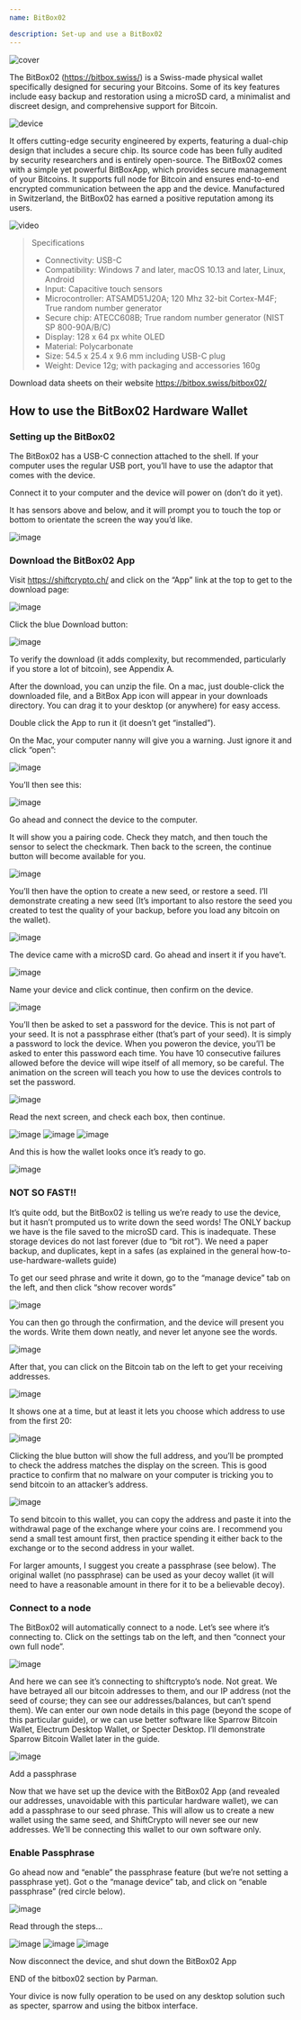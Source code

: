 ```yaml
---
name: BitBox02

description: Set-up and use a BitBox02
---
```


![cover](assets/cover.webp)

The BitBox02 (https://bitbox.swiss/) is a Swiss-made physical wallet specifically designed for securing your Bitcoins. Some of its key features include easy backup and restoration using a microSD card, a minimalist and discreet design, and comprehensive support for Bitcoin.

![device](assets/1.webp)

It offers cutting-edge security engineered by experts, featuring a dual-chip design that includes a secure chip. Its source code has been fully audited by security researchers and is entirely open-source. The BitBox02 comes with a simple yet powerful BitBoxApp, which provides secure management of your Bitcoins. It supports full node for Bitcoin and ensures end-to-end encrypted communication between the app and the device. Manufactured in Switzerland, the BitBox02 has earned a positive reputation among its users.

![video](https://youtu.be/sB4b2PbYaj0)

> Specifications
>
> - Connectivity: USB-C
> - Compatibility: Windows 7 and later, macOS 10.13 and later, Linux, Android
> - Input: Capacitive touch sensors
> - Microcontroller: ATSAMD51J20A; 120 Mhz 32-bit Cortex-M4F; True random number generator
> - Secure chip: ATECC608B; True random number generator (NIST SP 800-90A/B/C)
> - Display: 128 x 64 px white OLED
> - Material: Polycarbonate
> - Size: 54.5 x 25.4 x 9.6 mm including USB-C plug
> - Weight: Device 12g; with packaging and accessories 160g

Download data sheets on their website https://bitbox.swiss/bitbox02/

## How to use the BitBox02 Hardware Wallet

### Setting up the BitBox02

The BitBox02 has a USB-C connection attached to the shell. If your computer uses the regular USB port, you’ll have to use the adaptor that comes with the device.

Connect it to your computer and the device will power on (don’t do it yet).

It has sensors above and below, and it will prompt you to touch the top or bottom to orientate the screen the way you’d like.

![image](assets/2.webp)

### Download the BitBox02 App

Visit https://shiftcrypto.ch/ and click on the “App” link at the top to get to the download page:

![image](assets/3.webp)

Click the blue Download button:

![image](assets/4.webp)

To verify the download (it adds complexity, but recommended, particularly if you store a lot of bitcoin), see Appendix A.

After the download, you can unzip the file. On a mac, just double-click the downloaded file, and a BitBox App icon will appear in your downloads directory. You can drag it to your desktop (or anywhere) for easy access.

Double click the App to run it (it doesn’t get “installed”).

On the Mac, your computer nanny will give you a warning. Just ignore it and click “open”:

![image](assets/5.webp)

You’ll then see this:

![image](assets/6.webp)

Go ahead and connect the device to the computer.

It will show you a pairing code. Check they match, and then touch the sensor to select the checkmark. Then back to the screen, the continue button will become available for you.

![image](assets/7.webp)

You’ll then have the option to create a new seed, or restore a seed. I’ll demonstrate creating a new seed (It’s important to also restore the seed you created to test the quality of your backup, before you load any bitcoin on the wallet).

![image](assets/8.webp)

The device came with a microSD card. Go ahead and insert it if you have’t.

![image](assets/9.webp)

Name your device and click continue, then confirm on the device.

![image](assets/10.webp)

You’ll then be asked to set a password for the device. This is not part of your seed. It is not a passphrase either (that’s part of your seed). It is simply a password to lock the device. When you poweron the device, you’l’l be asked to enter this password each time. You have 10 consecutive failures allowed before the device will wipe itself of all memory, so be careful. The animation on the screen will teach you how to use the devices controls to set the password.

![image](assets/11.webp)

Read the next screen, and check each box, then continue.

![image](assets/12.webp)
![image](assets/13.webp)
![image](assets/14.webp)

And this is how the wallet looks once it’s ready to go.

![image](assets/15.webp)

### NOT SO FAST!!

It’s quite odd, but the BitBox02 is telling us we’re ready to use the device, but it hasn’t promputed us to write down the seed words! The ONLY backup we have is the file saved to the microSD card. This is inadequate. These storage devices do not last forever (due to “bit rot”). We need a paper backup, and duplicates, kept in a safes (as explained in the general how-to-use-hardware-wallets guide)

To get our seed phrase and write it down, go to the “manage device” tab on the left, and then click “show recover words”

![image](assets/16.webp)

You can then go through the confirmation, and the device will present you the words. Write them down neatly, and never let anyone see the words.

![image](assets/17.webp)

After that, you can click on the Bitcoin tab on the left to get your receiving addresses.

![image](assets/18.webp)

It shows one at a time, but at least it lets you choose which address to use from the first 20:

![image](assets/19.webp)

Clicking the blue button will show the full address, and you’ll be prompted to check the address matches the display on the screen. This is good practice to confirm that no malware on your computer is tricking you to send bitcoin to an attacker’s address.

![image](assets/20.webp)

To send bitcoin to this wallet, you can copy the address and paste it into the withdrawal page of the exchange where your coins are. I recommend you send a small test amount first, then practice spending it either back to the exchange or to the second address in your wallet.

For larger amounts, I suggest you create a passphrase (see below). The original wallet (no passphrase) can be used as your decoy wallet (it will need to have a reasonable amount in there for it to be a believable decoy).

### Connect to a node

The BitBox02 will automatically connect to a node. Let’s see where it’s connecting to. Click on the settings tab on the left, and then “connect your own full node”.

![image](assets/21.webp)

And here we can see it’s connecting to shiftcrypto’s node. Not great. We have betrayed all our bitcoin addresses to them, and our IP address (not the seed of course; they can see our addresses/balances, but can’t spend them). We can enter our own node details in this page (beyond the scope of this particular guide), or we can use better software like Sparrow Bitcoin Wallet, Electrum Desktop Wallet, or Specter Desktop. I’ll demonstrate Sparrow Bitcoin Wallet later in the guide.

![image](assets/22.webp)

Add a passphrase

Now that we have set up the device with the BitBox02 App (and revealed our addresses, unavoidable with this particular hardware wallet), we can add a passphrase to our seed phrase. This will allow us to create a new wallet using the same seed, and ShiftCrypto will never see our new addresses. We’ll be connecting this wallet to our own software only.

### Enable Passphrase

Go ahead now and “enable” the passphrase feature (but we’re not setting a passphrase yet). Got o the “manage device” tab, and click on “enable passphrase” (red circle below).

![image](assets/23.webp)

Read through the steps…

![image](assets/24.webp)
![image](assets/25.webp)
![image](assets/26.webp)

Now disconnect the device, and shut down the BitBox02 App

END of the bitbox02 section by Parman.

Your divice is now fully operation to be used on any desktop solution such as specter, sparrow and using the bitbox interface.
